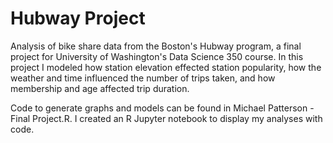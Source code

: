# Hubway Project
Analysis of bike share data from the Boston's Hubway program, a final project for University of Washington's Data Science 350 course. In  this project I modeled how station elevation effected station popularity, how the weather and time influenced the number of trips taken, and how membership and age affected trip duration.

Code to generate graphs and models can be found in Michael Patterson - Final Project.R. I created an R Jupyter notebook to display my analyses with code.
